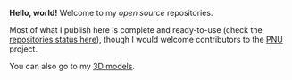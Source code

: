 **Hello, world!** Welcome to my *open source* repositories.

Most of what I publish here is complete and ready-to-use (check the [repositories status here](https://github.com/users/HubTou/projects/1/views/1)), though I would welcome contributors to the [PNU](https://github.com/HubTou/PNU) project.

You can also go to my [3D models](https://cults3d.com/en/utilisateurs/HubTou/cr%C3%A9ations).

<!--
![GitHub stats](https://github-readme-stats.vercel.app/api?username=HubTou&PAT_1=HubTou&show_icons=true&hide_title=true)
![Top Languages](https://github-readme-stats.vercel.app/api/top-langs/?username=HubTou&PAT_1=HubTou&layout=compact&langs_count=10)

**HubTou/HubTou** is a ✨ _special_ ✨ repository because its `README.md` (this file) appears on your GitHub profile.

Here are some ideas to get you started:

- 🔭 I’m currently working on ...
- 🌱 I’m currently learning ...
- 👯 I’m looking to collaborate on ...
- 🤔 I’m looking for help with ...
- 💬 Ask me about ...
- 📫 How to reach me: ...
- 😄 Pronouns: ...
- ⚡ Fun fact: ...
-->
